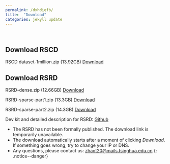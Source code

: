 ```yaml
---
permalink: /dxhdiefb/
title:  "Download"
categories: jekyll update
---
```

<br>

## Download RSCD

RSCD dataset-1million.zip (13.92GB) [Download](https://figshare.com/ndownloader/files/36625041) 

## Download RSRD

RSRD-dense.zip (12.66GB) [Download](https://figshare.com/ndownloader/files/42280992)

RSRD-sparse-part1.zip (13.3GB) [Download](https://figshare.com/ndownloader/files/42281073)

RSRD-sparse-part2.zip (14.3GB) [Download](https://figshare.com/ndownloader/files/42281085)

Dev kit and detailed description for RSRD: [Github](https://github.com/ztsrxh/RSRD_dev_kit)

- The RSRD has not been formally published. The download link is temporarily unavailable. 
- The download automatically starts after a moment of clicking *Download*. If something goes wrong, try to change your IP or DNS.
- Any questions, please contact us: zhaot20@mails.tsinghua.edu.cn
{: .notice--danger}







